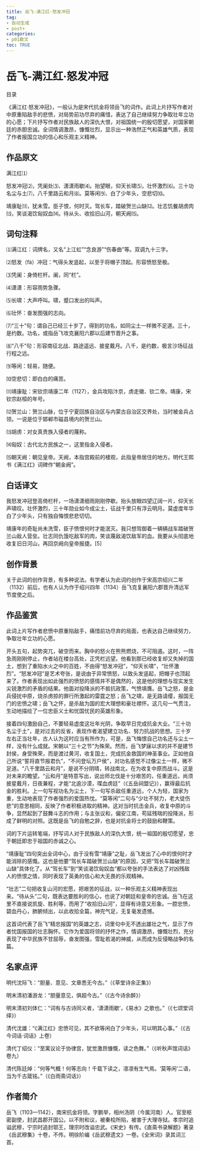 ```yaml
---
title: 岳飞-满江红·怒发冲冠
tag: 
- 自动生成
- post+
categories:
- p01散文
toc: TRUE
---
```

<h1 id="岳飞-满江红怒发冲冠">岳飞-满江红·怒发冲冠</h1>
<div class="contents">
<p>目录</p>
</div>
<div class="section-numbering">

</div>
<p>《满江红·怒发冲冠》，一般认为是宋代抗金将领岳飞的词作。此词上片抒写作者对中原重陷敌手的悲愤，对局势前功尽弃的痛惜，表达了自己继续努力争取壮年立功的心愿；下片抒写作者对民族敌人的深仇大恨，对祖国统一的殷切愿望，对国家朝廷的赤胆忠诚。全词情调激昂，慷慨壮烈，显示出一种浩然正气和英雄气质，表现了作者报国立功的信心和乐观主义精神。</p>
<h2 id="作品原文">作品原文</h2>
<p>满江红⑴</p>
<p>怒发冲冠⑵，凭阑处⑶、潇潇雨歇⑷。抬望眼，仰天长啸⑸，壮怀激烈⑹。三十功名尘与土⑺，八千里路云和月⑻。莫等闲⑼、白了少年头，空悲切⑽。</p>
<p>靖康耻⑾，犹未雪。臣子恨，何时灭。驾长车，踏破贺兰山缺⑿。壮志饥餐胡虏肉⒀，笑谈渴饮匈奴血⒁。待从头、收拾旧山河，朝天阙⒂。</p>
<h2 id="词句注释">词句注释</h2>
<p>⑴满江红：词牌名，又名“上江虹”“念良游”“伤春曲”等。双调九十三字。</p>
<p>⑵怒发（fà）冲冠：气得头发竖起，以至于将帽子顶起。形容愤怒至极。</p>
<p>⑶凭阑：身倚栏杆。阑，同“栏”。</p>
<p>⑷潇潇：形容雨势急骤。</p>
<p>⑸长啸：大声呼叫。啸，蹙口发出的叫声。</p>
<p>⑹壮怀：奋发图强的志向。</p>
<p>⑺“三十”句：谓自己已经三十岁了，得到的功名，如同尘土一样微不足道。三十，是约数。功名，或指岳飞攻克襄阳六郡以后建节晋升之事。</p>
<p>⑻“八千”句：形容南征北战、路途遥远、披星戴月。八千，是约数，极言沙场征战行程之远。</p>
<p>⑼等闲：轻易，随便。</p>
<p>⑽空悲切：即白白的痛苦。</p>
<p>⑾靖康耻：宋钦宗靖康二年（1127），金兵攻陷汴京，虏走徽、钦二帝。靖康，宋钦宗赵桓的年号。</p>
<p>⑿贺兰山：贺兰山脉，位于宁夏回族自治区与内蒙古自治区交界处，当时被金兵占领。一说是位于邯郸市磁县境内的贺兰山。</p>
<p>⒀胡虏：对女真贵族入侵者的蔑称。</p>
<p>⒁匈奴：古代北方民族之一，这里指金入侵者。</p>
<p>⒂朝天阙：朝见皇帝。天阙，本指宫殿前的楼观，此指皇帝居住的地方。明代王熙书《满江红》词碑作“朝金阙”。</p>
<h2 id="白话译文">白话译文</h2>
<p>我怒发冲冠登高倚栏杆，一场潇潇细雨刚刚停歇。抬头放眼四望辽阔一片，仰天长声啸叹。壮怀激烈，三十年勋业如今成尘土，征战千里只有浮云明月。莫虚度年华白了少年头，只有独自悔恨悲悲切切。</p>
<p>靖康年的奇耻尚未洗雪，臣子愤恨何时才能泯灭。我只想驾御着一辆辆战车踏破贺兰山敌人营垒。壮志同仇饿吃敌军的肉，笑谈蔑敌渴饮敌军的血。我要从头彻底地收复旧日河山，再回京阙向皇帝报捷。[5]</p>
<h2 id="创作背景">创作背景</h2>
<p>关于此词的创作背景，有多种说法。有学者认为此词约创作于宋高宗绍兴二年（1132）前后，也有人认为作于绍兴四年（1134）岳飞克复襄阳六郡晋升清远军节度使之后。</p>
<h2 id="作品鉴赏">作品鉴赏</h2>
<p>此词上片写作者悲愤中原重陷敌手，痛惜前功尽弃的局面，也表达自己继续努力，争取壮年立功的心愿。</p>
<p>开头五句，起势突兀，破空而来。胸中的怒火在熊熊燃烧，不可阻遏。这时，一阵急雨刚刚停止，作者站在楼台高处，正凭栏远望。他看到那已经收复却又失掉的国土，想到了重陷水火之中的百姓，不由得“怒发冲冠”，“仰天长啸”，“壮怀激烈”。“怒发冲冠”是艺术夸张，是说由于异常愤怒，以致头发竖起，把帽子也顶起来了。作者表现出如此强烈的愤怒的感情并不是偶然的，这是他的理想与现实发生尖锐激烈的矛盾的结果。他面对投降派的不抵抗政策，气愤填膺。岳飞之怒，是金兵侵扰中原，烧杀虏掠的罪行所激起的雷霆之怒；岳飞之啸，是无路请缨，报国无门的忠愤之啸；岳飞之怀，是杀敌为国的宏大理想和豪壮襟怀。这几句一气贯注，生动地描绘了一位忠臣义士和忧国忧民的英雄形象。</p>
<p>接着四句激励自己，不要轻易虚度这壮年光阴，争取早日完成抗金大业。“三十功名尘于土”，是对过去的反省，表现作者渴望建立功名、努力抗战的思想。三十岁左右正当壮年，古人认为这时应当有所作为，可是，岳飞悔恨自己功名还与尘土一样，没有什么成就。宋朝以“三十之节”为殊荣。然而，岳飞梦寐以求的并不是建节封侯，身受殊荣，而是渡过黄河，收复国土，完成抗金救国的神圣事业。正如他自己所说“誓将直节报君仇”，“不问登坛万户侯”，对功名感觉不过像尘土一样，微不足道。“八千里路云和月”，是说不分阴晴，转战南北，在为收复中原而战斗。这是对未来的瞻望。“云和月”是特意写出，说出师北伐是十分艰苦的，任重道远，尚须披星戴月，日夜兼程，才能“北逾沙漠，喋血虏廷”（《五岳祠盟记》），赢得最后抗金的胜利。上一句写视功名为尘土，下一句写杀敌任重道远，个人为轻，国家为重，生动地表现了作者强烈的爱国热忱。“莫等闲”二句与“少壮不努力，老大徒伤悲”的意思相同，反映了作者积极进取的精神。这对当时抗击金兵，收复中原的斗争，显然起到了鼓舞斗志的作用；与主张议和，偏安江南，苟延残喘的投降派，形成了鲜明的对照。这既是岳飞的自勉之辞，也是对抗金将士的鼓励和鞭策。</p>
<p>词的下片运转笔端，抒写词人对于民族敌人的深仇大恨，统一祖国的殷切愿望，忠于朝廷即忠于祖国的赤诚之心。</p>
<p>“靖康耻”四句突出全词中心，由于没有雪“靖康”之耻，岳飞发出了心中的恨何时才能消除的感慨。这也是他要“驾长车踏破贺兰山缺”的原因，又把“驾长车踏破贺兰山缺”具体化了。从“驾长车”到“笑谈渴饮匈奴血”都以夸张的手法表达了对凶残敌人的愤恨之情，同时表现了英勇的信心和大无畏的乐观精神。</p>
<p>“壮志”二句把收复山河的宏愿，把艰苦的征战，以一种乐观主义精神表现出来。“待从头”二句，既表达要胜利的信心，也说了对朝廷和皇帝的忠诚。岳飞在这里不直接说凯旋、胜利等，而用了“收拾旧山河”，显得有诗意又形象。一腔忠愤，碧血丹心，肺腑倾出，以此收拾全篇，神完气足，无复毫发遗憾。</p>
<p>这首词代表了岳飞“精忠报国”的英雄之志，词里句中无不透出雄壮之气，显示了作者忧国报国的壮志胸怀。它作为爱国将领的抒怀之作，情调激昂，慷慨壮烈，充分表现了中华民族不甘屈辱，奋发图强，雪耻若渴的神威，从而成为反侵略战争的名篇。</p>
<h2 id="名家点评">名家点评</h2>
<p>明代沈际飞：“胆量、意见、文章悉无今古。”（《草堂诗余正集》）</p>
<p>明末清初潘游龙：“胆量意见，俱超今古。”（《古今诗余醉》）</p>
<p>明末清初刘体仁：“词有与古诗同义者，‘潇潇雨歇’，《易水》之歌也。”（《七颂堂词绎》）</p>
<p>清代沈雄：“《满江红》忠愤可见，其不欲等闲白了少年头，可以明其心事。”（《古今词话·词话》上卷）</p>
<p>清代丁绍仪：“至寓议论于协律宫，犹觉激昂慷慨，读之色舞。”（《听秋声馆词话》卷九）</p>
<p>清代陈廷焯：“何等气概！何等志向！千载下读之，凛凛有生气焉。‘莫等闲’二语，当为千古箴铭。”（《白雨斋词话》）</p>
<h2 id="作者简介">作者简介</h2>
<p>岳飞（1103—1142），南宋抗金将领。字鹏举，相州汤阴（今属河南）人。官至枢密副使，封武昌郡开国公。以不附和议，被秦桧所陷，被害于大理寺狱。孝宗时追谥武穆，宁宗时追封鄂王，理宗时改谥忠武。《宋史》有传。《直斋书录解题》著录《岳武穆集》十卷，不传。明徐阶编《岳武穆遗文》一卷。《全宋词》录其词三首。</p>
